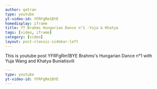 ```yaml
---
author: qatran
type: youtube
yt-video-id: YFRFgRm1BYE
homedisplay: iframe
title: YT Brahms Hungarian Dance n°1 -Yuja & Khatya
tags: [video, iframe]
category: [video]
layout: post-classic-sidebar-left
---
```

This is youtube post YFRFgRm1BYE
Brahms's Hungarian Dance n°1 with Yuja Wang and Khatya Buniatisvili
 
```yml
---
type: youtube
yt-video-id: YFRFgRm1BYE
---
```